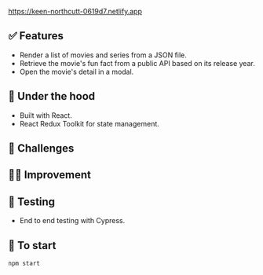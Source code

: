 https://keen-northcutt-0619d7.netlify.app

## ✅ Features

- Render a list of movies and series from a JSON file.
- Retrieve the movie's fun fact from a public API based on its release year.
- Open the movie's detail in a modal.

## 🤖 Under the hood

- Built with React.
- React Redux Toolkit for state management.

## 🤔 Challenges

## 💪🏼 Improvement

## 🧪 Testing

- End to end testing with Cypress.

## 🚀 To start

`npm start`
